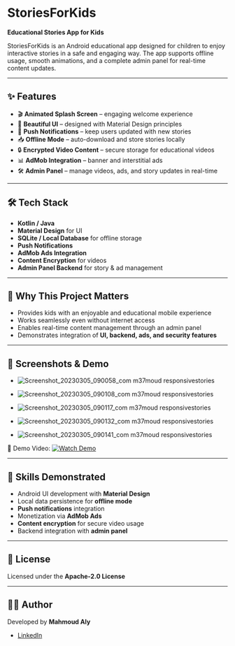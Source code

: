 # StoriesForKids

**Educational Stories App for Kids**

StoriesForKids is an Android educational app designed for children to enjoy interactive stories in a safe and engaging way. The app supports offline usage, smooth animations, and a complete admin panel for real-time content updates.

---

## ✨ Features

* 🎬 **Animated Splash Screen** – engaging welcome experience
* 🎨 **Beautiful UI** – designed with Material Design principles
* 🔔 **Push Notifications** – keep users updated with new stories
* 📥 **Offline Mode** – auto-download and store stories locally
* 🔒 **Encrypted Video Content** – secure storage for educational videos
* 📊 **AdMob Integration** – banner and interstitial ads
* 🛠 **Admin Panel** – manage videos, ads, and story updates in real-time

---

## 🛠 Tech Stack

* **Kotlin / Java**
* **Material Design** for UI
* **SQLite / Local Database** for offline storage
* **Push Notifications**
* **AdMob Ads Integration**
* **Content Encryption** for videos
* **Admin Panel Backend** for story & ad management

---

## 🎯 Why This Project Matters

* Provides kids with an enjoyable and educational mobile experience
* Works seamlessly even without internet access
* Enables real-time content management through an admin panel
* Demonstrates integration of **UI, backend, ads, and security features**

---

## 📸 Screenshots & Demo

* ![Screenshot_20230305_090058_com m37moud responsivestories](https://user-images.githubusercontent.com/31845620/235452813-58586ebb-d7bc-4314-9fb0-884cdaa3fe5b.jpg)

* ![Screenshot_20230305_090108_com m37moud responsivestories](https://user-images.githubusercontent.com/31845620/235453137-8c528312-01eb-4e26-9884-b99aec208387.jpg)

* ![Screenshot_20230305_090117_com m37moud responsivestories](https://user-images.githubusercontent.com/31845620/235453217-a71462b3-60d0-43ef-8413-e339a525430e.jpg)

* ![Screenshot_20230305_090132_com m37moud responsivestories](https://user-images.githubusercontent.com/31845620/235453288-9142884a-1a49-4e98-a25e-cd3c9144e035.jpg)

* ![Screenshot_20230305_090141_com m37moud responsivestories](https://user-images.githubusercontent.com/31845620/235453546-d927647c-d81b-4a4e-84c3-3c61d3c5f721.jpg)

🎥 Demo Video:
[![Watch Demo](https://img.youtube.com/vi/HVTQEVJXpg4/0.jpg)](https://www.youtube.com/watch?v=HVTQEVJXpg4)


---

## 🧠 Skills Demonstrated

* Android UI development with **Material Design**
* Local data persistence for **offline mode**
* **Push notifications** integration
* Monetization via **AdMob Ads**
* **Content encryption** for secure video usage
* Backend integration with **admin panel**

---

## 📄 License

Licensed under the **Apache-2.0 License**

---

## 👨‍💻 Author

Developed by **Mahmoud Aly**

* [LinkedIn](https://www.linkedin.com/in/mahmoud-aly-29847a198/)
